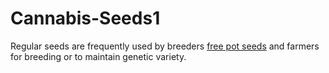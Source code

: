 # Cannabis-Seeds1
Regular seeds are frequently used by breeders <a href="https://justcannabisseed.com/">free pot seeds</a> and farmers for breeding or to maintain genetic variety.
